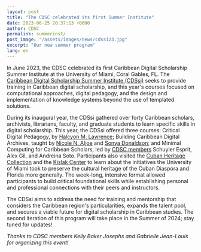 ```yaml
---
layout: post
title: "The CDSC celebrated its first Summer Institute"
date: 2023-06-25 20:37:13 +0600
author: CDSC
permalink: summerinst/
post_image: "/assets/images/news/cdssi23.jpg"
excerpt: "Our new summer program"
lang: en
---
```

<p>In June 2023, the CDSC celebrated its first Caribbean Digital Scholarship Summer Institute at the University of Miami, Coral Gables, FL. The <a href= "https://cdscollective.org/summer-school/" target= "_blank">Caribbean Digital Scholarship Summer Institute (CDSsi)</a> seeks to provide training in Caribbean digital scholarship, and this year's courses focused on computational approaches, digital pedagogy, and the design and implementation of knowledge systems beyond the use of templated solutions.</p>

<p>During its inaugural year, the CDSsi gathered over forty Caribbean scholars, archivists, librarians, faculty, and graduate students to learn specific skills in digital scholarship. This year, the CDSsi offered three courses: Critical Digital Pedagogy, by  <a href= "https://cdscollective.org/summer-school/" target= "_blank">Halcyon M. Lawrence</a>; Building Caribbean Digital Archives, taught by <a href= "https://cssh.northeastern.edu/faculty/nicole-aljoe/" target= "_blank">Nicole N. Aljoe</a> and <a href= "https://www.colby.edu/people/people-directory/sonya-donaldson/" target= "_blank">Sonya Donaldson</a>; and Minimal Computing for Caribbean Scholars, led by  <a href= "https://cdscollective.org/about/" target= "_blank">CDSC members</a> Schuyler Esprit, Alex Gil, and Andreina Soto. Participants also visited the <a href= "https://www.library.miami.edu/chc/" target= "_blank">Cuban Heritage Collection</a> and the  <a href= "https://www.library.miami.edu/kislak-center/plan-research.html" target= "_blank">Kislak Center</a> to learn about the initiatives the University of Miami took to preserve the cultural heritage of the Cuban Diaspora and Florida more generally. The week-long, intensive format allowed participants to build critical foundational skills while establishing personal and professional connections with their peers and instructors.</p>

<p>The CDSsi aims to address the need for training and mentorship that considers the Caribbean region's particularities, expands the talent pool, and secures a viable future for digital scholarship in Caribbean studies. The second iteration of this program will take place in the Summer of 2024; stay tuned for updates!</p>  

<p><i>Thanks to CDSC members Kelly Baker Josephs and Gabrielle Jean-Louis for organizing this event!</i></p>
